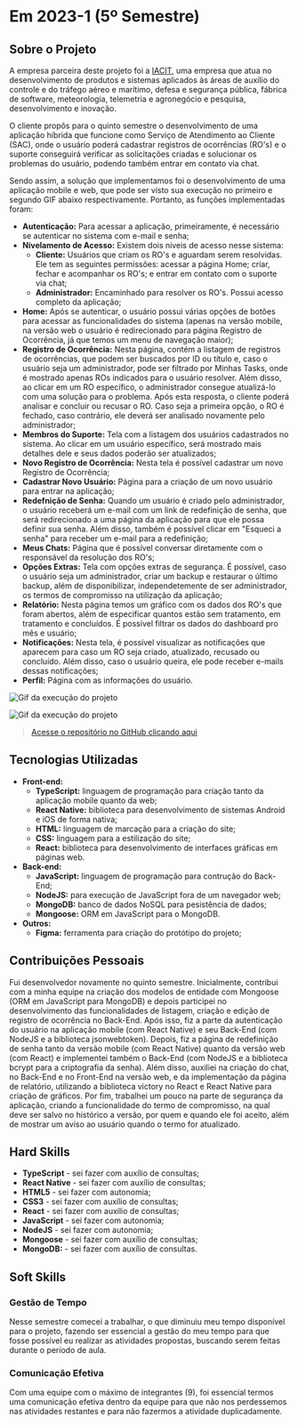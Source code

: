 # Em 2023-1 (5º Semestre)

## Sobre o Projeto

A empresa parceira deste projeto foi a [IACIT](https://www.iacit.com.br/), uma empresa que atua no desenvolvimento de produtos e sistemas aplicados às áreas de auxílio do controle e do tráfego aéreo e marítimo, defesa e segurança pública, fábrica de software, meteorologia, telemetria e agronegócio e pesquisa, desenvolvimento e inovação.

O cliente propôs para o quinto semestre o desenvolvimento de uma aplicação híbrida que funcione como Serviço de Atendimento ao Cliente (SAC), onde o usuário poderá cadastrar registros de ocorrências (RO's) e o suporte conseguirá verificar as solicitações criadas e solucionar os problemas do usuário, podendo também entrar em contato via chat.

Sendo assim, a solução que implementamos foi o desenvolvimento de uma aplicação mobile e web, que pode ser visto sua execução no primeiro e segundo GIF abaixo respectivamente. Portanto, as funções implementadas foram:

* **Autenticação:** Para acessar a aplicação, primeiramente, é necessário se autenticar no sistema com e-mail e senha;
* **Nivelamento de Acesso:** Existem dois níveis de acesso nesse sistema:
    * **Cliente:** Usuários que criam os RO's e aguardam serem resolvidas. Ele tem as seguintes permissões: acessar a página Home; criar, fechar e acompanhar os RO's; e entrar em contato com o suporte via chat;
    * **Administrador:** Encaminhado para resolver os RO's. Possui acesso completo da aplicação;
* **Home:** Após se autenticar, o usuário possui várias opções de botões para acessar as funcionalidades do sistema (apenas na versão mobile, na versão web o usuário é redirecionado para página Registro de Ocorrência, já que temos um menu de navegação maior);
* **Registro de Ocorrência:** Nesta página, contém a listagem de registros de ocorrências, que podem ser buscados por ID ou título e, caso o usuário seja um administrador, pode ser filtrado por Minhas Tasks, onde é mostrado apenas ROs indicados para o usuário resolver. Além disso, ao clicar em um RO específico, o administrador consegue atualizá-lo com uma solução para o problema. Após esta resposta, o cliente poderá analisar e concluir ou recusar o RO. Caso seja a primeira opção, o RO é fechado, caso contrário, ele deverá ser analisado novamente pelo administrador; 
* **Membros do Suporte:** Tela com a listagem dos usuários cadastrados no sistema. Ao clicar em um usuário específico, será mostrado mais detalhes dele e seus dados poderão ser atualizados;
* **Novo Registro de Ocorrência:** Nesta tela é possível cadastrar um novo Registro de Ocorrência;
* **Cadastrar Novo Usuário:** Página para a criação de um novo usuário para entrar na aplicação;
* **Redefnição de Senha:** Quando um usuário é criado pelo administrador, o usuário receberá um e-mail com um link de redefinição de senha, que será redirecionado a uma página da aplicação para que ele possa definir sua senha. Além disso, também é possível clicar em "Esqueci a senha" para receber um e-mail para a redefinição;
* **Meus Chats:** Página que é possível conversar diretamente com o responsável da resolução dos RO's; 
* **Opções Extras:** Tela com opções extras de segurança. É possível, caso o usuário seja um administrador, criar um backup e restaurar o último backup, além de disponibilizar, independetemente de ser administrador, os termos de compromisso na utilização da aplicação;
* **Relatório:** Nesta página temos um gráfico com os dados dos RO's que foram abertos, além de especificar quantos estão sem tratamento, em tratamento e concluídos. É possível filtrar os dados do dashboard pro mês e usuário;
* **Notificações:** Nesta tela, é possível visualizar as notificações que aparecem para caso um RO seja criado, atualizado, recusado ou concluído. Além disso, caso o usuário queira, ele pode receber e-mails dessas notificações;
* **Perfil:** Página com as informações do usuário.

![Gif da execução do projeto](../img/5-semestre-app.gif)

![Gif da execução do projeto](../img/5-semestre-web.gif)

> [Acesse o repositório no GitHub clicando aqui](https://github.com/inodevs-5/Reportify_Doc)

## Tecnologias Utilizadas

* **Front-end:** 
    - **TypeScript:** linguagem de programação para criação tanto da aplicação mobile quanto da web;
    - **React Native:** biblioteca para desenvolvimento de sistemas Android e iOS de forma nativa;
    - **HTML:** linguagem de marcação para a criação do site;
    - **CSS:** linguagem para a estilização do site;
    - **React:** biblioteca para desenvolvimento de interfaces gráficas em páginas web.
* **Back-end:** 
    - **JavaScript:** linguagem de programação para contrução do Back-End;
    - **NodeJS:** para execução de JavaScript fora de um navegador web;
    - **MongoDB:** banco de dados NoSQL para pesistência de dados;
    - **Mongoose:** ORM em JavaScript para o MongoDB.
* **Outros:** 
    - **Figma:** ferramenta para criação do protótipo do projeto;

## Contribuições Pessoais

Fui desenvolvedor novamente no quinto semestre. Inicialmente, contribui com a minha equipe na criação dos modelos de entidade com Mongoose (ORM em JavaScript para MongoDB) e depois participei no desenvolvimento das funcionalidades de listagem, criação e edição de registro de ocorrência no Back-End. Após isso, fiz a parte da autenticação do usuário na aplicação mobile (com React Native) e seu Back-End (com NodeJS e a biblioteca jsonwebtoken). Depois, fiz a página de redefinição de senha tanto da versão mobile (com React Native) quanto da versão web (com React) e implementei também o Back-End (com NodeJS e a biblioteca bcrypt para a criptografia da senha). Além disso, auxiliei na criação do chat, no Back-End e no Front-End na versão web, e da implementação da página de relatório, utilizando a biblioteca victory no React e React Native para criação de gráficos. Por fim, trabalhei um pouco na parte de segurança da aplicação, criando a funcionalidade do termo de compromisso, na qual deve ser salvo no histórico a versão, por quem e quando ele foi aceito, além de mostrar um aviso ao usuário quando o termo for atualizado.

## Hard Skills

* **TypeScript** - sei fazer com auxílio de consultas;
* **React Native** - sei fazer com auxílio de consultas;
* **HTML5** - sei fazer com autonomia;
* **CSS3** - sei fazer com auxílio de consultas;
* **React** - sei fazer com auxílio de consultas;
* **JavaScript** - sei fazer com autonomia;
* **NodeJS** - sei fazer com autonomia;
* **Mongoose** - sei fazer com auxílio de consultas;
* **MongoDB:** - sei fazer com auxílio de consultas.

## Soft Skills

### Gestão de Tempo

Nesse semestre comecei a trabalhar, o que diminuiu meu tempo disponível para o projeto, fazendo ser essencial a gestão do meu tempo para que fosse possível eu realizar as atividades propostas, buscando serem feitas durante o período de aula.

### Comunicação Efetiva

Com uma equipe com o máximo de integrantes (9), foi essencial termos uma comunicação efetiva dentro da equipe para que não nos perdessemos nas atividades restantes e para não fazermos a atividade duplicadamente.